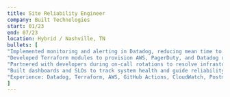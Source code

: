 ```yaml
---
title: Site Reliability Engineer
company: Built Technologies
start: 01/23
end: 07/23
location: Hybrid / Nashville, TN
bullets: [
"Implemented monitoring and alerting in Datadog, reducing mean time to resolution (MTTR) for production incidents",
"Developed Terraform modules to provision AWS, PagerDuty, and Datadog resources across multiple environments",
"Partnered with developers during on-call rotations to resolve infrastructure and reliability issues under tight SLAs",
"Built dashboards and SLOs to track system health and guide reliability improvements",
"Experience: Datadog, Terraform, AWS, GitHub Actions, CloudWatch, Postman, SonarQube",
]
---
```

